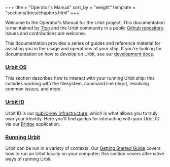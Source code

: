 +++
title = "Operator's Manual"
sort_by = "weight"
template = "sections/docs/chapters.html"
+++

Welcome to the Operator's Manual for the Urbit project. This documentation is
maintained by [Tlon](https://tlon.io) and the Urbit community in a public
[Github repository](https://github.com/urbit/operators.urbit.org). Issues and
contributions are welcome.

This documentation provides a series of guides and reference material for
assisting you in the usage and operations of your ship. If you're looking for
documentation on how to _develop_ on Urbit, see our [development docs](https://developers.urbit.org/).

### [Urbit OS](/manual/os/)

This section describes how to interact with your running Urbit ship: this
includes working with the filesystem, command line (`dojo`), resolving common
issues, and more.

### [Urbit ID](/manual/id/)

Urbit ID is our [public-key infrastructure](/manual/id/overview), which is
what allows you to truly own your identity. Here you'll find guides for
interacting with your Urbit ID via our [Bridge](https://bridge.urbit.org)
application.

### [Running Urbit](/manual/running/)

Urbit can be run in a variety of contexts. Our [Getting Started
Guide](https://urbit.org/getting-started/) covers how to run an Urbit locally on your
computer; this section covers alternative ways of running Urbit.
